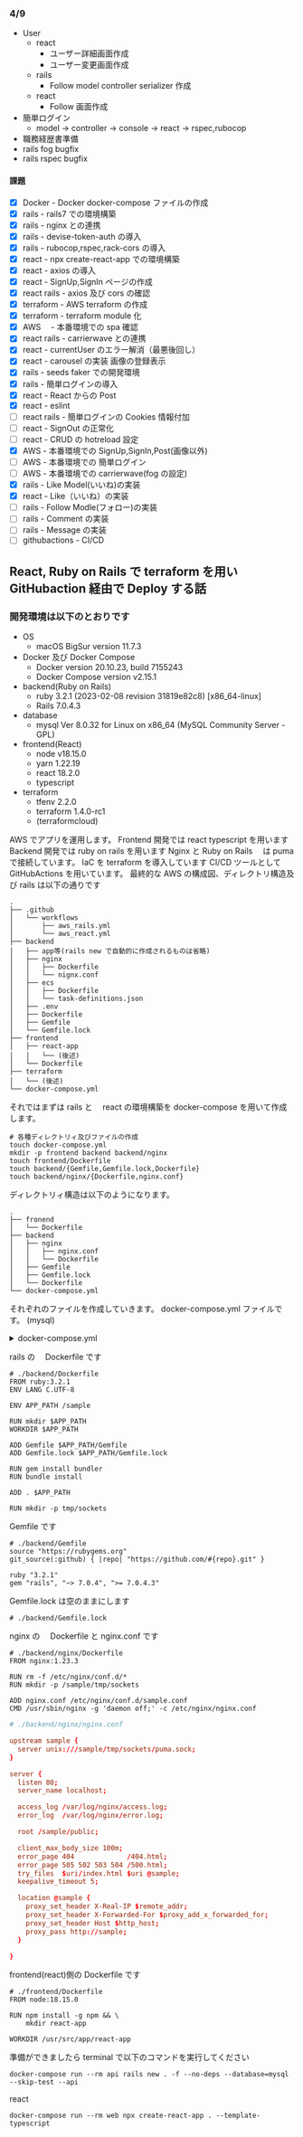 ### 4/9

- User
  - react
    - ユーザー詳細画面作成
    - ユーザー変更画面作成
  - rails
    - Follow model controller serializer 作成
  - react
    - Follow 画面作成
- 簡単ログイン
  - model → controller → console → react → rspec,rubocop
- 職務経歴書準備
- rails fog bugfix
- rails rspec bugfix

#### 課題

- [x] Docker - Docker docker-compose ファイルの作成
- [x] rails - rails7 での環境構築
- [x] rails - nginx との連携
- [x] rails - devise-token-auth の導入
- [x] rails - rubocop,rspec,rack-cors の導入
- [x] react - npx create-react-app での環境構築
- [x] react - axios の導入
- [x] react - SignUp,SignIn ページの作成
- [x] react rails - axios 及び cors の確認
- [x] terraform - AWS terraform の作成
- [x] terraform - terraform module 化
- [x] AWS 　- 本番環境での spa 確認
- [x] react rails - carrierwave との連携
- [x] react - currentUser のエラー解消（最悪後回し）
- [x] react - carousel の実装 画像の登録表示
- [x] rails - seeds faker での開発環境
- [x] rails - 簡単ログインの導入
- [x] react - React からの Post
- [x] react - eslint
- [ ] react rails - 簡単ログインの Cookies 情報付加
- [ ] react - SignOut の正常化
- [ ] react - CRUD の hotreload 設定
- [x] AWS - 本番環境での SignUp,SignIn,Post(画像以外)
- [ ] AWS - 本番環境での 簡単ログイン
- [ ] AWS - 本番環境での carrierwave(fog の設定)
- [x] rails - Like Model(いいね)の実装
- [x] react - Like（いいね）の実装
- [ ] rails - Follow Modle(フォロー)の実装
- [ ] rails - Comment の実装
- [ ] rails - Message の実装
- [ ] githubactions - CI/CD

## React, Ruby on Rails で terraform を用い GitHubaction 経由で Deploy する話

### 開発環境は以下のとおりです

- OS
  - macOS BigSur version 11.7.3
- Docker 及び Docker Compose
  - Docker version 20.10.23, build 7155243
  - Docker Compose version v2.15.1
- backend(Ruby on Rails)
  - ruby 3.2.1 (2023-02-08 revision 31819e82c8) [x86_64-linux]
  - Rails 7.0.4.3
- database
  - mysql Ver 8.0.32 for Linux on x86_64 (MySQL Community Server - GPL)
- frontend(React)
  - node v18.15.0
  - yarn 1.22.19
  - react 18.2.0
  - typescript
- terraform
  - tfenv 2.2.0
  - terraform 1.4.0-rc1
  - (terraformcloud)

AWS でアプリを運用します。
Frontend 開発では react typescript を用います
Backend 開発では ruby on rails を用います
Nginx と Ruby on Rails 　は puma で接続しています。
IaC を terraform を導入しています
CI/CD ツールとして GitHubActions を用いています。
最終的な AWS の構成図、ディレクトリ構造及び rails は以下の通りです

```
.
├── .github
│   └── workflows
│       ├── aws_rails.yml
│       └── aws_react.yml
├── backend
│   ├── app等(rails new で自動的に作成されるものは省略)
│   ├── nginx
│   │   ├── Dockerfile
│   │   └── nignx.conf
│   ├── ecs
│   │   ├── Dockerfile
│   │   └── task-definitions.json
│   ├── .env
│   ├── Dockerfile
│   ├── Gemfile
│   └── Gemfile.lock
├── frontend
│   ├── react-app
│   │   └── (後述)
│   └── Dockerfile
├── terraform
│   └── (後述)
└── docker-compose.yml
```

それではまずは rails と　 react の環境構築を docker-compose を用いて作成します。

```sh:terminal
# 各種ディレクトリィ及びファイルの作成
touch docker-compose.yml
mkdir -p frontend backend backend/nginx
touch frontend/Dockerfile
touch backend/{Gemfile,Gemfile.lock,Dockerfile}
touch backend/nginx/{Dockerfile,nginx.conf}
```

ディレクトリィ構造は以下のようになります。

```:ディレクトリ構造
.
├── fronend
│   └── Dockerfile
├── backend
│   ├── nginx
│   │   ├── nginx.conf
│   │   └── Dockerfile
│   ├── Gemfile
│   ├── Gemfile.lock
│   └── Dockerfile
└── docker-compose.yml
```

それぞれのファイルを作成していきます。
docker-compose.yml ファイルです。
(mysql)

<details> <summary>docker-compose.yml</summary>

```yml:./docker-compose.yml
# ./docker-compose.yml

version: '3'
services:
  db:
    image: mysql:8.0.32
    environment:
      MYSQL_ROOT_PASSWORD: password
    ports:
      - '3306:3306'
    command: --default-authentication-plugin=mysql_native_password
    volumes:
      - db-data:/var/lib/mysql
  api:
    build:
      context: ./backend/
      dockerfile: Dockerfile
    command: bundle exec puma -C config/puma.rb
    volumes:
      - ./backend:/sample
      - public-data:/sample/public
      - tmp-data:/sample/tmp
      - log-data:/sample/log
    environment:
      RAILS_ENV: development
    depends_on:
      - db
  nginx:
    build:
      context: ./backend/nginx
      dockerfile: Dockerfile
    volumes:
      - public-data:/sample/public
      - tmp-data:/sample/tmp
    ports:
      - 80:80
    depends_on:
      - api
  web:
    build:
      context: ./frontend/
      dockerfile: Dockerfile
    volumes:
      - ./frontend:/usr/src/app
    command: sh -c "yarn start"
    ports:
      - '3000:3000'
    depends_on:
      - api
volumes:
  public-data:
  tmp-data:
  log-data:
  db-data:
```

</details>

rails の　 Dockerfile です

```Dockerfile:./backend/Dockerfile
# ./backend/Dockerfile
FROM ruby:3.2.1
ENV LANG C.UTF-8

ENV APP_PATH /sample

RUN mkdir $APP_PATH
WORKDIR $APP_PATH

ADD Gemfile $APP_PATH/Gemfile
ADD Gemfile.lock $APP_PATH/Gemfile.lock

RUN gem install bundler
RUN bundle install

ADD . $APP_PATH

RUN mkdir -p tmp/sockets
```

Gemfile です

```ruby:./backend/Gemfile
# ./backend/Gemfile
source "https://rubygems.org"
git_source(:github) { |repo| "https://github.com/#{repo}.git" }

ruby "3.2.1"
gem "rails", "~> 7.0.4", ">= 7.0.4.3"
```

Gemfile.lock は空のままにします

```ruby:./backend/Gemfile.lock
# ./backend/Gemfile.lock

```

nginx の　 Dockerfile と nginx.conf です

```Dockerfile:./backend/nginx/Dockerfile
# ./backend/nginx/Dockerfile
FROM nginx:1.23.3

RUN rm -f /etc/nginx/conf.d/*
RUN mkdir -p /sample/tmp/sockets

ADD nginx.conf /etc/nginx/conf.d/sample.conf
CMD /usr/sbin/nginx -g 'daemon off;' -c /etc/nginx/nginx.conf
```

```nginx:./backend/nginx/nginx.conf
# ./backend/nginx/nginx.conf

upstream sample {
  server unix:///sample/tmp/sockets/puma.sock;
}

server {
  listen 80;
  server_name localhost;

  access_log /var/log/nginx/access.log;
  error_log  /var/log/nginx/error.log;

  root /sample/public;

  client_max_body_size 100m;
  error_page 404             /404.html;
  error_page 505 502 503 504 /500.html;
  try_files  $uri/index.html $uri @sample;
  keepalive_timeout 5;

  location @sample {
    proxy_set_header X-Real-IP $remote_addr;
    proxy_set_header X-Forwarded-For $proxy_add_x_forwarded_for;
    proxy_set_header Host $http_host;
    proxy_pass http://sample;
  }

}

```

frontend(react)側の Dockerfile です

```Dockerfile:./frontend/Dockerfile
# ./frontend/Dockerfile
FROM node:18.15.0

RUN npm install -g npm && \
    mkdir react-app

WORKDIR /usr/src/app/react-app
```

準備ができましたら terminal で以下のコマンドを実行してください

```sh:terminal
docker-compose run --rm api rails new . -f --no-deps --database=mysql --skip-test --api
```

react

```sh:terminal
docker-compose run --rm web npx create-react-app . --template-typescript
```
